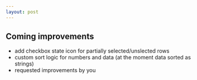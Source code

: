 ```yaml
---
layout: post
---
```

## Coming improvements
- add checkbox state icon for partially selected/unslected rows
- custom sort logic for numbers and data (at the moment data sorted as strings)
- requested improvements by you